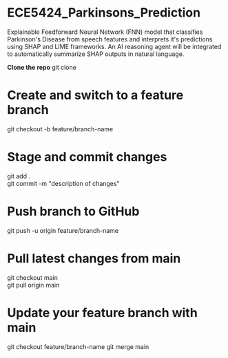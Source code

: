 # ECE5424_Parkinsons_Prediction
Explainable Feedforward Neural Network (FNN) model that classifies Parkinson's Disease from speech features and interprets it's predictions using SHAP and LIME frameworks. An AI reasoning agent will be integrated to automatically summarize SHAP outputs in natural language.

**Clone the repo**
git clone <repo-url>

# Create and switch to a feature branch
git checkout -b feature/branch-name

# Stage and commit changes
git add .<br>
git commit -m "description of changes"

# Push branch to GitHub
git push -u origin feature/branch-name

# Pull latest changes from main
git checkout main<br>
git pull origin main

# Update your feature branch with main
git checkout feature/branch-name
git merge main 
